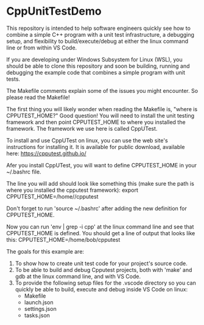 # CppUnitTestDemo

This repository is intended to help software engineers quickly see how to combine a simple C++ program with a unit test infrastructure, a debugging setup, and flexibility to build/execute/debug at either the linux command line or from within VS Code.

If you are developing under Windows Subsystem for Linux (WSL), you should be able to clone this repository and soon be building, running and debugging the example code that combines a simple program with unit tests.

The Makefile comments explain some of the issues you might encounter.  So please read the Makefile!

The first thing you will likely wonder when reading the Makefile is, "where is CPPUTEST_HOME?"  Good question!  You will need to install the unit testing framework and then point CPPUTEST_HOME to where you installed the framework.  The framework we use here is called CppUTest.

To install and use CppUTest on linux, you can use the web site's instructions for installing it.  It is available for public download, available here: https://cpputest.github.io/

Afer you install CppUTest, you will want to define CPPUTEST_HOME in your ~/.bashrc file.

The line you will add should look like something this (make sure the path is where you installed the cpputest framework):
      export CPPUTEST_HOME=/home/<username>/cpputest

Don't forget to run 'source ~/.bashrc' after adding the new definition for CPPUTEST_HOME.

Now you can run 'env | grep -i cpp' at the linux command line and see that CPPUTEST_HOME is defined.  You should get a line of output that looks like this:
      CPPUTEST_HOME=/home/bob/cpputest

The goals for this example are:
1)  To show how to create unit test code for your project's source code.
2)  To be able to build and debug Cpputest projects, both with 'make' and gdb at the linux command line, and with VS Code.
3)  To provide the following setup files for the .vscode directory so you can quickly be able to build, execute and debug inside VS Code on linux:
      - Makefile
      - launch.json
      - settings.json
      - tasks.json
